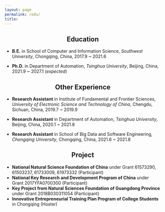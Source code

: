 ```yaml
---
layout: page
permalink: /edu/
title:
---
```


## <center> Education </center> ##

* **B.E.** in School of Computer and Information Science, *Southwest University*, Chongqing, China, 2017.9 ~ 2021.6 

* **Ph.D.** in Department of Automation, *Tsinghua University*, Beijing, China, 2021.9 ~ 2027.1 (*expected*)


## <center> Other Experience </center> ##

* **Research Assistant** in Institute of Fundamental and Frontier Sciences, *University of Electronic Science and Technology of China*, Chengdu, Sichuan, China, 2019.7 ~ 2019.9

* **Research Assistant** in Department of Automation, *Tsinghua University*, Beijing, China, 2020.1 ~ 2021.8

* **Research Assistant** in School of Big Data and Software Engineering, *Chongqing University*, Chongqing, China, 2021.6 ~ 2021.8

## <center> Project </center> ##

* **National Natural Science Foundation of China** under Grant 61573290, 61503237, 61733009, 61973332 (Participant) 
* **National Key Research and Development Program of China** under Grant 2017YFA0700300 (Participant)
* **Key Project from Natural Sciences Foundation of Guangdong Province** under Grant 2018B030311054 (Participant) 
* **Innovative Entrepreneurial Training Plan Program of College Students** in Chongqing (Hoster)